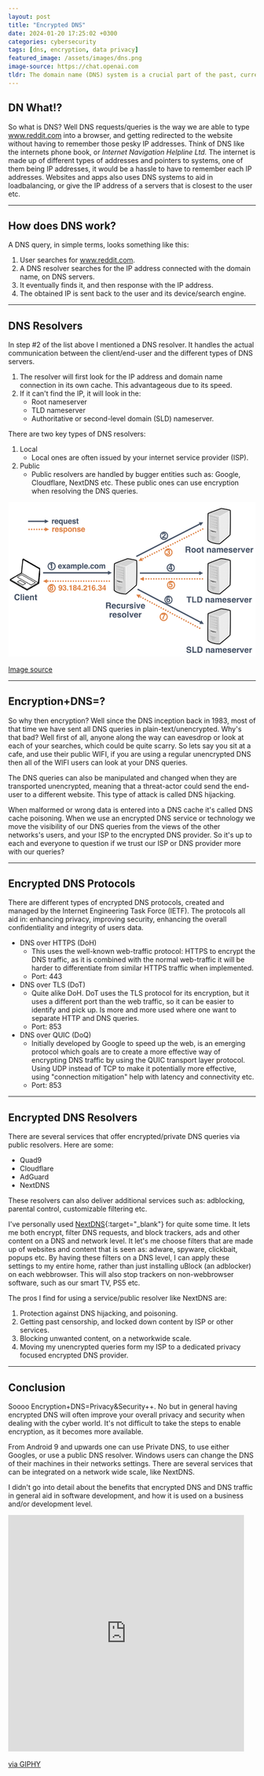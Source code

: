 ```yaml
---
layout: post
title: "Encrypted DNS"
date: 2024-01-20 17:25:02 +0300
categories: cybersecurity
tags: [dns, encryption, data privacy]
featured_image: /assets/images/dns.png
image-source: https://chat.openai.com
tldr: The domain name (DNS) system is a crucial part of the past, current and future functions of the internet. Encrypted DNS services, protocols, and technologies are a way of, just as the name suggests, to encrypt DNS traffic. This blog post will go more into this area.
---
```


## DN What!?
So what is DNS? Well DNS requests/queries is the way we are able to type www.reddit.com into a browser, and getting redirected to the website without having to remember those pesky IP addresses. Think of DNS like the internets phone book, or <i>Internet Navigation Helpline Ltd.</i> The internet is made up of different types of addresses and pointers to systems, one of them being IP addresses, it would be a hassle to have to remember each IP addresses. Websites and apps also uses DNS systems to aid in loadbalancing, or give the IP address of a servers that is closest to the user etc. 

<hr />

## How does DNS work?

A DNS query, in simple terms, looks something like this:

1. User searches for www.reddit.com.
2. A DNS resolver searches for the IP address connected with the domain name, on DNS servers.
3. It eventually finds it, and then response with the IP address.
4. The obtained IP is sent back to the user and its device/search engine.

<hr />

## DNS Resolvers
In step #2 of the list above I mentioned a DNS resolver. It handles the actual communication between the client/end-user and the different types of DNS servers. 

1. The resolver will first look for the IP address and domain name connection in its own cache. This advantageous due to its speed. 
2. If it can't find the IP, it will look in the: 
    * Root nameserver
    * TLD nameserver
    * Authoritative or second-level domain (SLD) nameserver. 
    
There are two key types of DNS resolvers:
1. Local
    * Local ones are often issued by your internet service provider (ISP).
2. Public
    * Public resolvers are handled by bugger entities such as: Google, Cloudflare, NextDNS etc. These public ones can use encryption when resolving the DNS queries.

![Resolvers](/assets/images/dns-resolver.png)

[Image source](https://www.researchgate.net/figure/Domain-resolution-process-with-a-recursive-resolver_fig1_330006223)

<hr />

## Encryption+DNS=?

So why then encryption? Well since the DNS inception back in 1983, most of that time we have sent all DNS queries in plain-text/unencrypted. Why's that bad? Well first of all, anyone along the way can eavesdrop or look at each of your searches, which could be quite scarry. So lets say you sit at a cafe, and use their public WIFI, if you are using a regular unencrypted DNS then all of the WIFI users can look at your DNS queries. 

The DNS queries can also be manipulated and changed when they are transported unencrypted, meaning that a threat-actor could send the end-user to a different website. This type of attack is called DNS hijacking. 

When malformed or wrong data is entered into a DNS cache it's called DNS cache poisoning. When we use an encrypted DNS service or technology we move the visibility of our DNS queries from the views of the other networks's users, and your ISP to the encrypted DNS provider. So it's up to each and everyone to question if we trust our ISP or DNS provider more with our queries?

<hr />

## Encrypted DNS Protocols
There are different types of encrypted DNS protocols, created and managed by the Internet Engineering Task Force (IETF). The protocols all aid in: enhancing privacy, improving security, enhancing the overall confidentiality and integrity of users data.

* DNS over HTTPS (DoH)
    * This uses the well-known web-traffic protocol: HTTPS to encrypt the DNS traffic, as it is combined with the normal web-traffic it will be harder to differentiate from similar HTTPS traffic when implemented.
    * Port: 443
* DNS over TLS (DoT)
    * Quite alike DoH. DoT uses the TLS protocol for its encryption, but it uses a different port than the web traffic, so it can be easier to identify and pick up. Is more and more used where one want to separate HTTP and DNS queries.
    * Port: 853
* DNS over QUIC (DoQ)
    * Initially developed by Google to speed up the web, is an emerging protocol which goals are to create a more effective way of encrypting DNS traffic by using the QUIC transport layer protocol. Using UDP instead of TCP to make it potentially more effective, using "connection mitigation" help with latency and connectivity etc.
    * Port: 853

<hr />

## Encrypted DNS Resolvers

There are several services that offer encrypted/private DNS queries via public resolvers. Here are some:

* Quad9
* Cloudflare
* AdGuard
* NextDNS

These resolvers can also deliver additional services such as: adblocking, parental control, customizable filtering etc.

I've personally used [NextDNS](https://nextdns.io/){:target="_blank"} for quite some time. It lets me both encrypt, filter DNS requests, and block trackers, ads and other content on a DNS and network level. It let's me choose filters that are made up of websites and content that is seen as: adware, spyware, clickbait, popups etc. By having these filters on a DNS level, I can apply these settings to my entire home, rather than just installing uBlock (an adblocker) on each webbrowser. This will also stop trackers on non-webbrowser software, such as our smart TV, PS5 etc.

The pros I find for using a service/public resolver like NextDNS are:

1. Protection against DNS hijacking, and poisoning.
2. Getting past censorship, and locked down content by ISP or other services.
3. Blocking unwanted content, on a networkwide scale.
4. Moving my unencrypted queries form my ISP to a dedicated privacy focused encrypted DNS provider.

<hr />

## Conclusion

Soooo Encryption+DNS=Privacy&Security++. No but in general having encrypted DNS will often improve your overall privacy and security when dealing with the cyber world. It's not difficult to take the steps to enable encryption, as it becomes more available. 

From Android 9 and upwards one can use Private DNS, to use either Googles, or use a public DNS resolver. Windows users can change the DNS of their machines in their networks settings. There are several services that can be integrated on a network wide scale, like NextDNS.

I didn't go into detail about the benefits that encrypted DNS and DNS traffic in general aid in software development, and how it is used on a business and/or development level.

<iframe src="https://giphy.com/embed/J5SnIGENhws6dBRSHx" width="480" height="480" frameBorder="0" class="giphy-embed" allowFullScreen></iframe><p><a href="https://giphy.com/gifs/power-starz-season6-episode603-J5SnIGENhws6dBRSHx">via GIPHY</a></p>